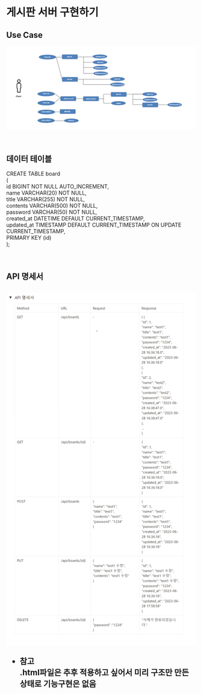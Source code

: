 <h1> 게시판 서버 구현하기 </h1>

<h2> Use Case </h2>
<img src="src/main/resources/static/img/UseCase.png">



<br> <h2>데이터 테이블 </h2>

CREATE TABLE board
<br>(
<br>id BIGINT NOT NULL AUTO_INCREMENT,
<br>name VARCHAR(20) NOT NULL,
<br>title VARCHAR(255) NOT NULL,
<br>contents VARCHAR(500) NOT NULL,
<br>password VARCHAR(50) NOT NULL,
<br>created_at DATETIME DEFAULT CURRENT_TIMESTAMP,
<br>updated_at TIMESTAMP DEFAULT CURRENT_TIMESTAMP ON UPDATE CURRENT_TIMESTAMP,
<br>PRIMARY KEY (id)
<br>);

<br>
<h2>API 명세서 <h2>
<img src="src/main/resources/static/img/BoardAPI.png">

* 참고
  <br> .html파일은 추후 적용하고 싶어서 미리 구조만 만든 상태로 기능구현은 없음